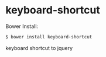 # keyboard-shortcut

Bower Install:

```sh
$ bower install keyboard-shortcut
```
keyboard shortcut to jquery

